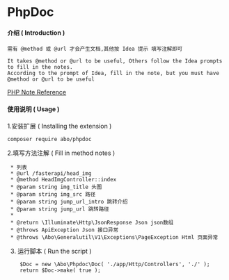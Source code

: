 # PhpDoc

#### 介绍 ( Introduction )
```text
需有 @method 或 @url 才会产生文档,其他按 Idea 提示 填写注解即可

It takes @method or @url to be useful, Others follow the Idea prompts to fill in the notes.
According to the prompt of Idea, fill in the note, but you must have @method or @url to be useful
```
[PHP Note Reference](https://github.com/yinggaozhen/doc-demo/tree/master/php)


#### 使用说明 ( Usage )

1.安装扩展 ( Installing the extension )
```text
composer require abo/phpdoc
```

2.填写方法注解 ( Fill in method notes )
```text
 * 列表
 * @url /fasterapi/head_img
 * @method HeadImgController::index
 * @param string img_title 头图
 * @param string img_src 路径
 * @param string jump_url_intro 跳转介绍
 * @param string jump_url 跳转路径
 *
 * @return \Illuminate\Http\JsonResponse Json json数组
 * @throws ApiException Json 接口异常
 * @throws \Abo\Generalutil\V1\Exceptions\PageException Html 页面异常

```

3. 运行脚本 ( Run the script )
```text
    $Doc = new \Abo\Phpdoc\Doc( './app/Http/Controllers', './' );
    return $Doc->make( true );
```
